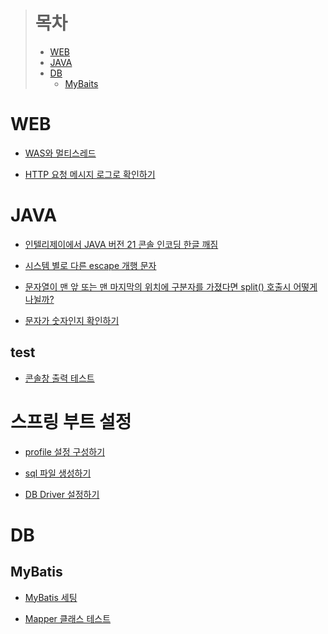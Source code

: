 > # 목차
> * [WEB](#web)
> * [JAVA](#java)
> * [DB](#db)
>   - [MyBaits](#mybatis)

# WEB
* [WAS와 멀티스레드](/WEB/WAS와%20멀티스레드/)

* [HTTP 요청 메시지 로그로 확인하기](/WEB/HTTP요청메시지로그확인하기/)

# JAVA
* [인텔리제이에서 JAVA 버전 21 콘솔 인코딩 한글 깨짐](/JAVA/인텔리제이에서JAVA버전21콘솔인코딩한글깨짐/)

* [시스템 별로 다른 escape 개행 문자](/JAVA/시스템별로escape개행차이/)

* [문자열이 맨 앞 또는 맨 마지막의 위치에 구분자를 가졌다면 split() 호출시 어떻게 나뉠까?](/JAVA/앞뒤로구분자가있다면split()처리는어떻게될까/)

* [문자가 숫자인지 확인하기](/JAVA/문자열이숫자인지확인/)

## test

* [콘솔창 출력 테스트](/JAVA/콘솔창출력테스트/)

# 스프링 부트 설정

* [profile 설정 구성하기](/spring-boot/profile설정구성하기/)

* [sql 파일 생성하기](/spring-boot/sql파일생성하기/)

* [DB Driver 설정하기](/spring-boot/DBDriver설정하기/)

# DB

## MyBatis

* [MyBatis 세팅](/DB/MyBatis세팅/)

* [Mapper 클래스 테스트](/DB/Mapper클래스테스트하기/)